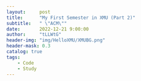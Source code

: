 ```yaml
---
layout:     post
title:      "My First Semester in XMU (Part 2)"
subtitle:   " \"ACM\""
date:       2022-12-21 9:00:00
author:     "tLLWtG"
header-img: "img/HelloXMU/XMUBG.png"
header-mask: 0.3
catalog: true
tags:
    - Code
    - Study
---
```


